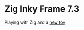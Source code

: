 # Zig Inky Frame 7.3

Playing with Zig and a [new toy](https://shop.pimoroni.com/products/inky-frame-7-3)
